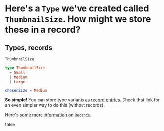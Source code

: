 <!-- Front of card ===========================================================

    Simple Card Data

    - Type:
        What's the answer?
        A simple question->answer card;
        we're asking the question: "what does this code do?", e.g:

        - A function with an output you have to guess.
        - A class with a method that you need to call.

    - Docs:
        http://tinyurl.com/anki-simple-card

    - Key:
        ★ Required
        ☆ Optional (recommended)
        ✎ Optional (notes, markdown)
        ⤷ Field Type

    - Notes:
        View compiled file in your text editor or a Chrome-type browser.
        The `## H2` titles represent Anki text fields, with the contents below.

========================================================================== -->


<!-- -------------------------------------------------------------------------
    ★ Title

    ⤷ `string` (auto wrapped with a `H1` tag)
-------------------------------------------------------------------------- -->
# Here's a `Type` we've created called `ThumbnailSize`. How might we store these in a record?


<!-- -------------------------------------------------------------------------
    ☆ Subtitle

    ⤷ `string` (auto wrapped with a `H2` tag)
-------------------------------------------------------------------------- -->
## Types, records


<!-- -------------------------------------------------------------------------
    ☆ Syntax (inline code)

    ⤷ `code string` (auto wrapped with <p><code> tag)
-------------------------------------------------------------------------- -->
`ThumbnailSize`


<!-- -------------------------------------------------------------------------
    ★ Sample (code block or image)

    ⤷ `pre block | image`

      | Requires `markdown` fenced code block;

      A markdown fenced code block that will compile to our highlighted
      code with Pandoc. What does this code do?
-------------------------------------------------------------------------- -->
```elm
type ThumbnailSize
  = Small
  | Medium
  | Large
```



<!-- Back of card ======================================================== -->


<!-- -------------------------------------------------------------------------
    ★ Key point (code block or image)

    ⤷ `pre block | image`

      | Requires `markdown` fenced code block;

      A markdown fenced code block that will compile to our highlighted
      code with Pandoc. The output or answer to the above question.
-------------------------------------------------------------------------- -->
```elm
chosenSize = Medium
```


<!-- -------------------------------------------------------------------------
    ★ Key point notes

    ⤷ `rich html`
-------------------------------------------------------------------------- -->
**So simple!** You can store type variants [as record entries](https://guide.elm-lang.org/types/custom_types.html#custom-types). Check that link for an even simpler way to do this (without records).

<!-- -------------------------------------------------------------------------
    ✎ Other notes

    ⤷ `rich html`
-------------------------------------------------------------------------- -->
Here's [some more information on `Records`](https://elm-lang.org/docs/records).

<!-- -------------------------------------------------------------------------
    ✎ Markdown

    ⤷ `raw text`

      Do not add the compiled HTML to your card, rather, use the raw text
      Markdown fenced code block. This makes for easier editing of a card
      later on.

      Warning: may increase card file size
        @ https://github.com/badlydrawnrob/anki/issues/116
-------------------------------------------------------------------------- -->
false
